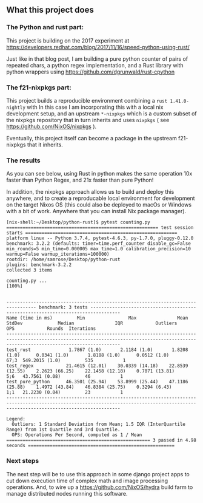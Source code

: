 ## What this project does

### The Python and rust part:

This project is building on the 2017 experiment at https://developers.redhat.com/blog/2017/11/16/speed-python-using-rust/  

Just like in that blog post, I am building a pure python counter of pairs of repeated chars, a python regex implementation, and a Rust library with python wrappers using https://github.com/dgrunwald/rust-cpython 

### The f21-nixpkgs part:
This project builds a reproducible environment combining a `rust 1.41.0-nightly` with 
In this case I am incorporating this with a local nix development setup, and an upstream `*-nixpkgs` which is a custom subset of the nixpkgs repository that in turn inherits and uses `nixpkgs` ( see https://github.com/NixOS/nixpkgs ).

Eventually, this project itself can become a package in the upstream f21-nixpkgs that it inherits.  

### The results

As you can see below, using Rust in python makes the same operation 10x faster than Python Regex, and 21x faster than pure Python!

In addition, the nixpkgs approach allows us to build and deploy this anywhere, and to create a reproducable local environment for development on the target Nixos OS (this could also be deployed to macOs or Windows with a bit of work. Anywhere that you can install Nix package manager).

```
[nix-shell:~/Desktop/python-rust]$ pytest counting.py 
======================================================== test session starts ========================================================
platform linux -- Python 3.7.4, pytest-4.6.3, py-1.7.0, pluggy-0.12.0
benchmark: 3.2.2 (defaults: timer=time.perf_counter disable_gc=False min_rounds=5 min_time=0.000005 max_time=1.0 calibration_precision=10 warmup=False warmup_iterations=100000)
rootdir: /home/samrose/Desktop/python-rust
plugins: benchmark-3.2.2
collected 3 items                                                                                                                   

counting.py ...                                                                                                               [100%]


--------------------------------------------------------------------------------- benchmark: 3 tests ---------------------------------------------------------------------------------
Name (time in ms)         Min                Max               Mean            StdDev             Median               IQR            Outliers       OPS            Rounds  Iterations
--------------------------------------------------------------------------------------------------------------------------------------------------------------------------------------
test_rust              1.7867 (1.0)       2.1184 (1.0)       1.8208 (1.0)      0.0341 (1.0)       1.8188 (1.0)      0.0512 (1.0)          67;3  549.2015 (1.0)         535           1
test_regex            21.4615 (12.01)    30.0339 (14.18)    22.8539 (12.55)    2.2623 (66.25)    22.1458 (12.18)    0.7071 (13.81)         5;6   43.7561 (0.08)         46           1
test_pure_python      46.3501 (25.94)    53.8999 (25.44)    47.1186 (25.88)    1.4972 (43.84)    46.8384 (25.75)    0.3294 (6.43)          1;1   21.2230 (0.04)         23           1
--------------------------------------------------------------------------------------------------------------------------------------------------------------------------------------

Legend:
  Outliers: 1 Standard Deviation from Mean; 1.5 IQR (InterQuartile Range) from 1st Quartile and 3rd Quartile.
  OPS: Operations Per Second, computed as 1 / Mean
===================================================== 3 passed in 4.98 seconds ======================================================
```


### Next steps

The next step will be to use this approach in some django project apps to cut down execution time of complex math and image processing operations. And, to wire up a https://github.com/NixOS/hydra build farm to manage distributed nodes running this software.

